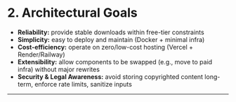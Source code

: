 # 2. Architectural Goals
- **Reliability:** provide stable downloads within free-tier constraints
- **Simplicity:** easy to deploy and maintain (Docker + minimal infra)
- **Cost-efficiency:** operate on zero/low-cost hosting (Vercel + Render/Railway)
- **Extensibility:** allow components to be swapped (e.g., move to paid infra) without major rewrites
- **Security & Legal Awareness:** avoid storing copyrighted content long-term, enforce rate limits, sanitize inputs

---
